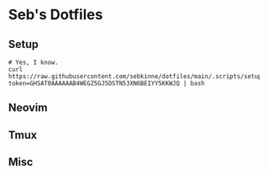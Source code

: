 # Seb's Dotfiles

## Setup
```
# Yes, I know.
curl https://raw.githubusercontent.com/sebkinne/dotfiles/main/.scripts/setup_dotfiles?token=GHSAT0AAAAAAB4WEGZ5GJ5DSTN53XN6BEIYY5KKWJQ | bash
```

## Neovim

## Tmux

## Misc

